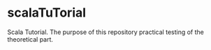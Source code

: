 # scalaTuTorial
Scala Tutorial.
The purpose of this repository practical testing of the theoretical part.
